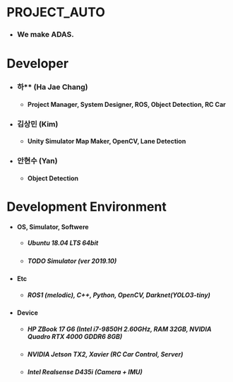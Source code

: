 # PROJECT_AUTO
* ### We make ADAS.

# Developer
* ### 하** (Ha Jae Chang)
  * #### Project Manager, System Designer, ROS, Object Detection, RC Car
* ### 김상민 (Kim)
  * #### Unity Simulator Map Maker, OpenCV, Lane Detection
* ### 안현수 (Yan)
  * #### Object Detection
  
# Development Environment
* #### OS, Simulator, Softwere
  * ##### Ubuntu 18.04 LTS 64bit
  * ##### TODO Simulator (ver 2019.10)
* #### Etc
  * ##### ROS1 (melodic), C++, Python, OpenCV, Darknet(YOLO3-tiny)
* #### Device
  * ##### HP ZBook 17 G6 (Intel i7-9850H 2.60GHz, RAM 32GB, NVIDIA Quadro RTX 4000 GDDR6 8GB)
  * ##### NVIDIA Jetson TX2, Xavier (RC Car Control, Server)
  * ##### Intel Realsense D435i (Camera + IMU)

